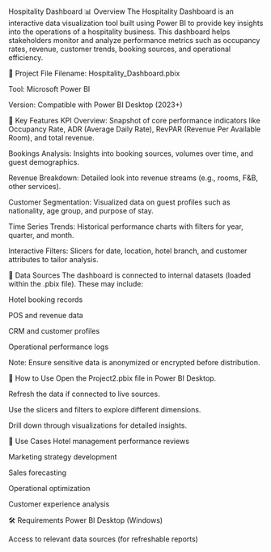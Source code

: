 Hospitality Dashboard
📊 Overview
The Hospitality Dashboard is an interactive data visualization tool built using Power BI to provide key insights into the operations of a hospitality business. This dashboard helps stakeholders monitor and analyze performance metrics such as occupancy rates, revenue, customer trends, booking sources, and operational efficiency.

📁 Project File
Filename: Hospitality_Dashboard.pbix

Tool: Microsoft Power BI

Version: Compatible with Power BI Desktop (2023+)

🧩 Key Features
KPI Overview: Snapshot of core performance indicators like Occupancy Rate, ADR (Average Daily Rate), RevPAR (Revenue Per Available Room), and total revenue.

Bookings Analysis: Insights into booking sources, volumes over time, and guest demographics.

Revenue Breakdown: Detailed look into revenue streams (e.g., rooms, F&B, other services).

Customer Segmentation: Visualized data on guest profiles such as nationality, age group, and purpose of stay.

Time Series Trends: Historical performance charts with filters for year, quarter, and month.

Interactive Filters: Slicers for date, location, hotel branch, and customer attributes to tailor analysis.

🧮 Data Sources
The dashboard is connected to internal datasets (loaded within the .pbix file). These may include:

Hotel booking records

POS and revenue data

CRM and customer profiles

Operational performance logs

Note: Ensure sensitive data is anonymized or encrypted before distribution.

🚀 How to Use
Open the Project2.pbix file in Power BI Desktop.

Refresh the data if connected to live sources.

Use the slicers and filters to explore different dimensions.

Drill down through visualizations for detailed insights.

📌 Use Cases
Hotel management performance reviews

Marketing strategy development

Sales forecasting

Operational optimization

Customer experience analysis

🛠️ Requirements
Power BI Desktop (Windows)

Access to relevant data sources (for refreshable reports)
